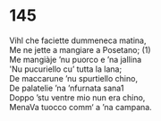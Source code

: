 # 145
  
Vihl che faciette dummeneca matina,  
Me ne jette a mangiare a Posetano; (1)  
Me mangiàje ’nu puorco e ’na jallina  
'Nu pucuriello cu’ tutta la lana;  
De maccarune ’nu spurtiello chino,  
De palatelie ’na ’nfurnata sana1  
Doppo ’stu ventre mio nun era chino,  
MenaVa tuocco comm‘ a ’na campana.  
  


